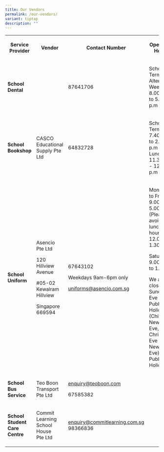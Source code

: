 ```yaml
---
title: Our Vendors
permalink: /our-vendors/
variant: tiptap
description: ""
---
```

<table style="minWidth: 100px">
<colgroup>
<col>
<col>
<col>
<col>
</colgroup>
<tbody>
<tr>
<th rowspan="1" colspan="1">
<p>Service Provider</p>
</th>
<th rowspan="1" colspan="1">
<p>Vendor</p>
</th>
<th rowspan="1" colspan="1">
<p>Contact Number</p>
</th>
<th rowspan="1" colspan="1">
<p>Operating Hours</p>
</th>
</tr>
<tr>
<td rowspan="1" colspan="1">
<p><strong>School Dental</strong>
</p>
</td>
<td rowspan="1" colspan="1">
<p></p>
</td>
<td rowspan="1" colspan="1">
<p>87641706</p>
</td>
<td rowspan="1" colspan="1">
<p>School Term:
<br>Alternate Weeks
<br>8.00 a.m to 5.00 p.m</p>
</td>
</tr>
<tr>
<td rowspan="1" colspan="1">
<p><strong>School Bookshop</strong>
</p>
</td>
<td rowspan="1" colspan="1">
<p>CASCO Educational Supply Pte Ltd</p>
</td>
<td rowspan="1" colspan="1">
<p>64832728</p>
</td>
<td rowspan="1" colspan="1">
<p>School Term:
<br>7.40 a.m to 2.00 p.m
<br>Lunch: 11.30 a.m - 12.30 p.m</p>
</td>
</tr>
<tr>
<td rowspan="1" colspan="1">
<p><strong>School Uniform</strong>
</p>
</td>
<td rowspan="1" colspan="1">
<p>Asencio Pte Ltd</p>
<p>120 Hillview Avenue</p>
<p>#05-02 Kewalram Hillview</p>
<p>Singapore 669594</p>
<p></p>
</td>
<td rowspan="1" colspan="1">
<p>67643102</p>
<p>Weekdays 9am-6pm only</p>
<p></p>
<p><a href="mailto:uniforms@asencio.com.sg" rel="noopener noreferrer nofollow" target="_blank">uniforms@asencio.com.sg</a>
</p>
</td>
<td rowspan="1" colspan="1">
<p>Monday to Friday: 9.00am to 5.00pm (Please avoid lunch hours 12.00pm-1.30pm)</p>
<p>Saturday: 9.00 am to 1.00pm</p>
<p>We are closed on Sundays, Eve of Public Holidays (Chinese New Year Eve,
Christmas Eve and New Year Eve) &amp; Public Holidays.</p>
</td>
</tr>
<tr>
<td rowspan="1" colspan="1">
<p><strong>School Bus Service</strong>
</p>
</td>
<td rowspan="1" colspan="1">
<p>Teo Boon Transport Pte Ltd</p>
</td>
<td rowspan="1" colspan="1">
<p><a href="mailto:enquiry@teoboon.com" rel="noopener noreferrer nofollow" target="_blank"><u>enquiry@teoboon.com</u></a>
</p>
<p>67585382</p>
</td>
<td rowspan="1" colspan="1">
<p></p>
</td>
</tr>
<tr>
<td rowspan="1" colspan="1">
<p><strong>School Student Care Centre</strong>
</p>
</td>
<td rowspan="1" colspan="1">
<p>Commit Learning School House
<br>Pte Ltd</p>
</td>
<td rowspan="1" colspan="1">
<p><a href="mailto:enquiry@commitlearning.com.sg" rel="noopener noreferrer nofollow" target="_blank">enquiry@commitlearning.com.sg</a> 
<br>98366836</p>
</td>
<td rowspan="1" colspan="1">
<p></p>
</td>
</tr>
</tbody>
</table>
<p></p>